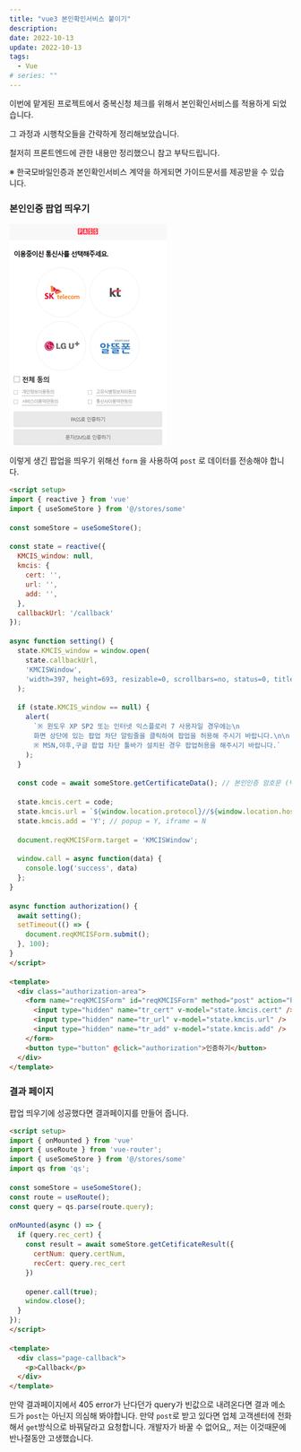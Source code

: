 ```yaml
---
title: "vue3 본인확인서비스 붙이기"
description:
date: 2022-10-13
update: 2022-10-13
tags:
  - Vue
# series: ""
---
```


이번에 맡게된 프로젝트에서 중복신청 체크를 위해서 본인확인서비스를 적용하게 되었습니다.

그 과정과 시행착오들을 간략하게 정리해보았습니다.

철저히 프론트엔드에 관한 내용만 정리했으니 참고 부탁드립니다.

※ 한국모바일인증과 본인확인서비스 계약을 하게되면 가이드문서를 제공받을 수 있습니다.

### 본인인증 팝업 띄우기

![본인인증 팝업](popup.png)

이렇게 생긴 팝업을 띄우기 위해선 `form` 을 사용하여 `post` 로 데이터를 전송해야 합니다.

```html
<script setup>
import { reactive } from 'vue'
import { useSomeStore } from '@/stores/some'

const someStore = useSomeStore();

const state = reactive({
  KMCIS_window: null,
  kmcis: {
    cert: '',
    url: '',
    add: '',
  },
  callbackUrl: '/callback'
});

async function setting() {
  state.KMCIS_window = window.open(
    state.callbackUrl,
    'KMCISWindow',
    'width=397, height=693, resizable=0, scrollbars=no, status=0, titlebar=0, toolbar=0, left=435, top=250',
  );

  if (state.KMCIS_window == null) {
    alert(
      `※ 윈도우 XP SP2 또는 인터넷 익스플로러 7 사용자일 경우에는\n
      화면 상단에 있는 팝업 차단 알림줄을 클릭하여 팝업을 허용해 주시기 바랍니다.\n\n
      ※ MSN,야후,구글 팝업 차단 툴바가 설치된 경우 팝업허용을 해주시기 바랍니다.`
    );
  }

  const code = await someStore.getCertificateData(); // 본인인증 암호문 (백엔드에서 작업)

  state.kmcis.cert = code;
  state.kmcis.url = `${window.location.protocol}//${window.location.host}${state.callbackUrl}`; // 서비스 결과 수신 URL
  state.kmcis.add = 'Y'; // popup = Y, iframe = N

  document.reqKMCISForm.target = 'KMCISWindow';

  window.call = async function(data) {
    console.log('success', data)
  };
}

async function authorization() {
  await setting();
  setTimeout(() => {
    document.reqKMCISForm.submit();
  }, 100);
}
</script>

<template>
  <div class="authorization-area">
    <form name="reqKMCISForm" id="reqKMCISForm" method="post" action="https://www.kmcert.com/kmcis/web/kmcisReq.jsp">
      <input type="hidden" name="tr_cert" v-model="state.kmcis.cert" />
      <input type="hidden" name="tr_url" v-model="state.kmcis.url" />
      <input type="hidden" name="tr_add" v-model="state.kmcis.add" />
    </form>
    <button type="button" @click="authorization">인증하기</button>
  </div>
</template>
```

### 결과 페이지

팝업 띄우기에 성공했다면 결과페이지를 만들어 줍니다.

```html
<script setup>
import { onMounted } from 'vue'
import { useRoute } from 'vue-router';
import { useSomeStore } from '@/stores/some'
import qs from 'qs';

const someStore = useSomeStore();
const route = useRoute();
const query = qs.parse(route.query);

onMounted(async () => {
  if (query.rec_cert) {
    const result = await someStore.getCetificateResult({
      certNum: query.certNum,
      recCert: query.rec_cert
    })

    opener.call(true);
    window.close();
  }
});
</script>
  
<template>
  <div class="page-callback">
    <p>Callback</p>
  </div>
</template>
```

만약 결과페이지에서 405 error가 난다던가 query가 빈값으로 내려온다면 결과 메소드가 `post`는 아닌지 의심해 봐야합니다.
만약 `post`로 받고 있다면 업체 고객센터에 전화해서 `get`방식으로 바꿔달라고 요청합니다.
개발자가 바꿀 수 없어요,, 저는 이것때문에 반나절동안 고생했습니다.
